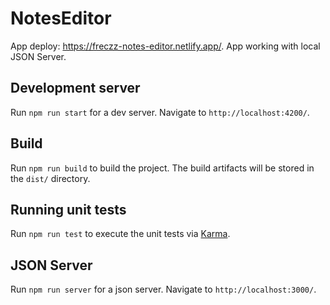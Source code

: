# NotesEditor

App deploy: https://freczz-notes-editor.netlify.app/. App working with local JSON Server.

## Development server

Run `npm run start` for a dev server. Navigate to `http://localhost:4200/`.

## Build

Run `npm run build` to build the project. The build artifacts will be stored in the `dist/` directory.

## Running unit tests

Run `npm run test` to execute the unit tests via [Karma](https://karma-runner.github.io).

## JSON Server

Run `npm run server` for a json server. Navigate to `http://localhost:3000/`.
